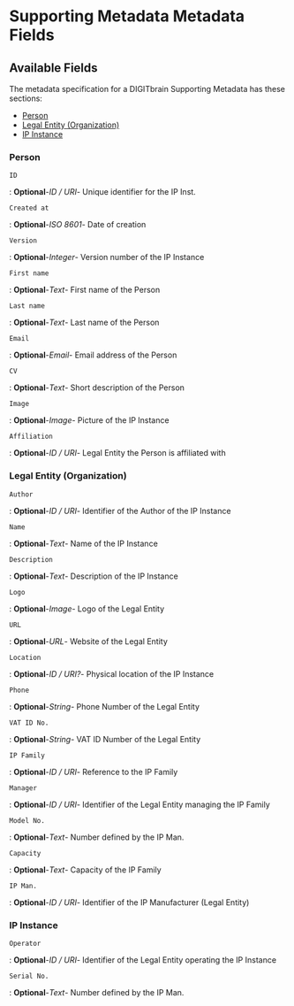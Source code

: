 <style>
  .md-content__button {
    display: none;
  }
</style>
# Supporting Metadata Metadata Fields

## Available Fields 

The metadata specification for a DIGITbrain Supporting Metadata
has these sections:

- [Person](#person)
- [Legal Entity (Organization)](#legal-entity-(organization))
- [IP Instance](#ip-instance)


### Person


`ID`

:   **Optional**-*ID / URI*- Unique identifier for the IP Inst.

`Created at`

:   **Optional**-*ISO 8601*- Date of creation

`Version`

:   **Optional**-*Integer*- Version number of the IP Instance

`First name`

:   **Optional**-*Text*- First name of the Person

`Last name`

:   **Optional**-*Text*- Last name of the Person

`Email`

:   **Optional**-*Email*- Email address of the Person

`CV`

:   **Optional**-*Text*- Short description of the Person

`Image`

:   **Optional**-*Image*- Picture of the IP Instance

`Affiliation`

:   **Optional**-*ID / URI*- Legal Entity the Person is affiliated with


### Legal Entity (Organization)


`Author`

:   **Optional**-*ID / URI*- Identifier of the Author of the IP Instance

`Name`

:   **Optional**-*Text*- Name of the IP Instance

`Description`

:   **Optional**-*Text*- Description of the IP Instance

`Logo`

:   **Optional**-*Image*- Logo of the Legal Entity

`URL`

:   **Optional**-*URL*- Website of the Legal Entity

`Location`

:   **Optional**-*ID / URI?*- Physical location of the IP Instance

`Phone`

:   **Optional**-*String*- Phone Number of the Legal Entity

`VAT ID No.`

:   **Optional**-*String*- VAT ID Number of the Legal Entity

`IP Family`

:   **Optional**-*ID / URI*- Reference to the IP Family

`Manager`

:   **Optional**-*ID / URI*- Identifier of the Legal Entity managing the IP Family

`Model No.`

:   **Optional**-*Text*- Number defined by the IP Man.

`Capacity`

:   **Optional**-*Text*- Capacity of the IP Family

`IP Man.`

:   **Optional**-*ID / URI*- Identifier of the IP Manufacturer (Legal Entity)


### IP Instance


`Operator`

:   **Optional**-*ID / URI*- Identifier of the Legal Entity operating the IP Instance

`Serial No.`

:   **Optional**-*Text*- Number defined by the IP Man.

